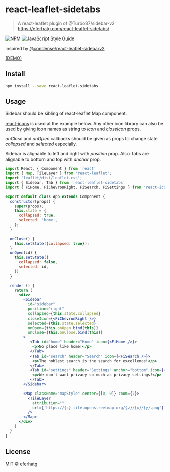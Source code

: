 # react-leaflet-sidetabs

> A react-leaflet plugin of @Turbo87/sidebar-v2 https://eferhatg.com/react-leaflet-sidetabs/

[![NPM](https://img.shields.io/npm/v/react-leaflet-sidetabs.svg)](https://www.npmjs.com/package/react-leaflet-v2sidebar-v2) [![JavaScript Style Guide](https://img.shields.io/badge/code_style-standard-brightgreen.svg)](https://standardjs.com)

inspired by [@condense/react-leaflet-sidebarv2](https://github.com/condense/react-leaflet-sidebarv2)

[(DEMO)](https://eferhatg.com/react-leaflet-sidetabs/)

## Install

```bash
npm install --save react-leaflet-sidetabs
```

## Usage

Sidebar should be sibling of react-leaflet Map component. 

[react-icons](https://github.com/react-icons/react-icons) is used at the example below. Any other icon library can also be used by giving icon names as string to *icon* and *closeIcon* props. 

*onClose* and *onOpen* callbacks should be given as props to change state *collapsed* and *selected* especially.

Sidebar is alignable to left and right with *position* prop. Also Tabs are alignable to bottom and top with *anchor* prop.


```jsx
import React, { Component } from 'react'
import { Map, TileLayer } from 'react-leaflet';
import 'leaflet/dist/leaflet.css';
import { Sidebar, Tab } from 'react-leaflet-sidetabs'
import { FiHome, FiChevronRight, FiSearch, FiSettings } from "react-icons/fi";

export default class App extends Component {
  constructor(props) {
    super(props);
    this.state = {
      collapsed: true,
      selected: 'home',
    };
  }

  onClose() {
    this.setState({collapsed: true});
  }
  onOpen(id) {
    this.setState({
      collapsed: false,
      selected: id,
    })
  }

  render () {
    return (
      <div>
        <Sidebar
          id="sidebar"
          position="right"
          collapsed={this.state.collapsed}
          closeIcon={<FiChevronRight />}
          selected={this.state.selected}
          onOpen={this.onOpen.bind(this)}
          onClose={this.onClose.bind(this)}
        >
           <Tab id="home" header="Home" icon={<FiHome />}>
            <p>No place like home!</p>
           </Tab>
           <Tab id="search" header="Search" icon={<FiSearch />}>
            <p>The noblest search is the search for excellence!</p>
           </Tab>
           <Tab id="settings" header="Settings" anchor="bottom" icon={<FiSettings />}>
            <p>We don't want privacy so much as privacy settings!</p>
           </Tab>           
        </Sidebar>

        <Map className="mapStyle" center={[0, 0]} zoom={7}>
          <TileLayer
            attribution=""
            url={'https://{s}.tile.openstreetmap.org/{z}/{x}/{y}.png'}
          />
        </Map>
      </div>
    )
  }
}
```

## License

MIT © [eferhatg](https://github.com/eferhatg)
